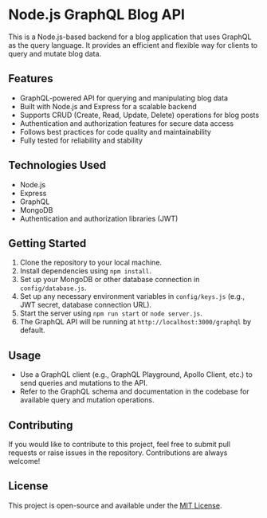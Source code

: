 # Node.js GraphQL Blog API

This is a Node.js-based backend for a blog application that uses GraphQL as the query language. It provides an efficient and flexible way for clients to query and mutate blog data.

## Features

- GraphQL-powered API for querying and manipulating blog data
- Built with Node.js and Express for a scalable backend
- Supports CRUD (Create, Read, Update, Delete) operations for blog posts
- Authentication and authorization features for secure data access
- Follows best practices for code quality and maintainability
- Fully tested for reliability and stability

## Technologies Used

- Node.js
- Express
- GraphQL
- MongoDB 
- Authentication and authorization libraries (JWT)

## Getting Started

1. Clone the repository to your local machine.
2. Install dependencies using `npm install`.
3. Set up your MongoDB or other database connection in `config/database.js`.
4. Set up any necessary environment variables in `config/keys.js` (e.g., JWT secret, database connection URL).
5. Start the server using `npm run start` or `node server.js`.
6. The GraphQL API will be running at `http://localhost:3000/graphql` by default.

## Usage

- Use a GraphQL client (e.g., GraphQL Playground, Apollo Client, etc.) to send queries and mutations to the API.
- Refer to the GraphQL schema and documentation in the codebase for available query and mutation operations.


## Contributing

If you would like to contribute to this project, feel free to submit pull requests or raise issues in the repository. Contributions are always welcome!

## License

This project is open-source and available under the [MIT License](LICENSE).


